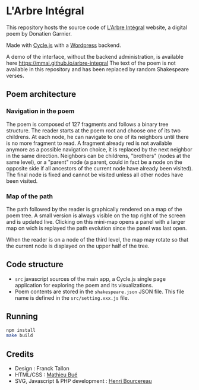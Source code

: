 # L'Arbre Intégral

This repository hosts the source code of [L'Arbre Intégral](http://arbre-integral.net) website, a digital poem by Donatien Garnier.

Made with [Cycle.js](http://cyclejs.org) with a [Wordpress](http://wordpress.org) backend.

A demo of the interface, without the backend administration, is available here https://mmai.github.io/arbre-integral
The text of the poem is not available in this repository and has been replaced by random Shakespeare verses.

## Poem architecture 

### Navigation in the poem

The poem is composed of 127 fragments and follows a binary tree structure. The reader starts at the poem root and choose one of its two childrens. At each node, he can navigate to one of its neighbors until there is no more fragment to read.
A fragment already red is not available anymore as a possible navigation choice, it is replaced by the next neighbor in the same direction.
Neighbors can be childrens, "brothers" (nodes at the same level), or a "parent" node (a parent, could in fact be a node on the opposite side if all ancestors of the current node have already been visited).
The final node is fixed and cannot be visited unless all other nodes have been visited.

### Map of the path

The path followed by the reader is graphically rendered on a map of the poem tree. A small version is always visible on the top right of the screen and is updated live. Clicking on this mini-map opens a panel with a larger map on wich is replayed the path evolution since the panel was last open.

When the reader is on a node of the third level, the map may rotate so that the current node is displayed on the upper half of the tree.

## Code structure

* `src` javascript sources of the main app, a Cycle.js single page application for exploring the poem and its visualizations.
* Poem contents are stored in the `shakespeare.json` JSON file. This file name is defined in the  `src/setting.xxx.js` file.

## Running

```sh
npm install
make build
```

## Credits

* Design : Franck Tallon
* HTML/CSS : [Mathieu Bué](https://github.com/twikito)
* SVG, Javascript & PHP development : [Henri Bourcereau](https://github.com/mmai)


